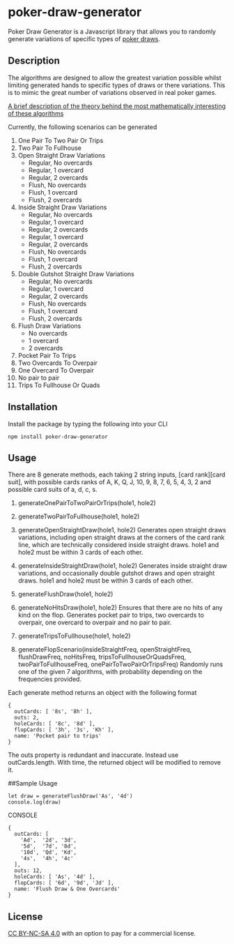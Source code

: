 # poker-draw-generator
Poker Draw Generator is a Javascript library that allows you to randomly generate variations of specific types of [poker draws](https://en.wikipedia.org/wiki/Draw_(poker)).  

## Description

The algorithms are designed to allow the greatest variation possible whilst limiting generated hands to specific types of draws or there variations. This is to mimic the great number of variations observed in real poker games.

[A brief description of the theory behind the most mathematically interesting of these algorithms](https://drive.google.com/file/d/10G1ZALTM9XKD2JFWhi0d2VVbKApme3-k/view?usp=sharing)

Currently, the following scenarios can be generated

1. One Pair To Two Pair Or Trips
2. Two Pair To Fullhouse
3. Open Straight Draw Variations 
	 * Regular, No overcards
	 * Regular, 1 overcard
	 * Regular, 2 overcards
	 * Flush, No overcards
	 * Flush, 1 overcard
	 * Flush, 2 overcards
4. Inside Straight Draw Variations
	 * Regular, No overcards
	 * Regular, 1 overcard
	 * Regular, 2 overcards
	 * Regular, 1 overcard
	 * Regular, 2 overcards
	 * Flush, No overcards
	 * Flush, 1 overcard
	 * Flush, 2 overcards
5. Double Gutshot Straight Draw Variations
	 * Regular, No overcards
	 * Regular, 1 overcard
	 * Regular, 2 overcards
	 * Flush, No overcards
	 * Flush, 1 overcard
	 * Flush, 2 overcards
6. Flush Draw Variations
	 * No overcards
	 * 1 overcard
	 * 2 overcards
7. Pocket Pair To Trips
8. Two Overcards To Overpair
9. One Overcard To Overpair
10. No pair to pair
11. Trips To Fullhouse Or Quads

## Installation
Install the package by typing the following into your CLI

```
npm install poker-draw-generator
```

## Usage
There are 8 generate methods, each taking 2 string inputs, [card rank][card suit], with possible cards ranks of A, K, Q, J, 10, 9, 8, 7, 6, 5, 4, 3, 2 and possible card suits of a, d, c, s.


1. generateOnePairToTwoPairOrTrips(hole1, hole2)

2. generateTwoPairToFullhouse(hole1, hole2)

3. generateOpenStraightDraw(hole1, hole2) 
	Generates open straight draws variations, including open straight draws at the corners of the card rank line, which are 	technically considered inside straight draws. hole1 and hole2 must be within 3 cards of each other.
4. generateInsideStraightDraw(hole1, hole2)
	Generates inside straight draw variations, and occasionally double gutshot draws and open straight draws. hole1 and hole2 must be within 3 cards of each other.
5. generateFlushDraw(hole1, hole2)
6. generateNoHitsDraw(hole1, hole2)
	Ensures that there are no hits of any kind on the flop. Generates pocket pair to trips, two overcards to overpair, one overcard to overpair and no pair to pair. 
7. generateTripsToFullhouse(hole1, hole2)
8. generateFlopScenario(insideStraightFreq, openStraightFreq, flushDrawFreq, noHitsFreq, tripsToFullhouseOrQuadsFreq, twoPairToFullhouseFreq, onePairToTwoPairOrTripsFreq)
	Randomly runs one of the given 7 algorithms, with probability depending on the frequencies provided. 

Each generate method returns an object with the following format

```
{
  outCards: [ '8s', '8h' ],
  outs: 2,
  holeCards: [ '8c', '8d' ],
  flopCards: [ '3h', '3s', 'Kh' ],
  name: 'Pocket pair to trips'
}
```
The outs property is redundant and inaccurate. Instead use outCards.length. With time, the returned object will be modified to remove it.

##Sample Usage

```
let draw = generateFlushDraw('As', '4d')
console.log(draw)
```

CONSOLE
```
{
  outCards: [
    'Ad',  '2d', '3d',
    '5d',  '7d', '8d',
    '10d', 'Qd', 'Kd',
    '4s',  '4h', '4c'
  ],
  outs: 12,
  holeCards: [ 'As', '4d' ],
  flopCards: [ '6d', '9d', 'Jd' ],
  name: 'Flush Draw & One Overcards'
}
```




## License 
[CC BY-NC-SA 4.0](https://creativecommons.org/licenses/by-nc-sa/4.0/) with an option to pay for a commercial license.



